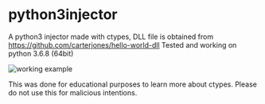 # python3injector
A python3 injector made with ctypes, DLL file is obtained from https://github.com/carterjones/hello-world-dll
Tested and working on python 3.6.8 (64bit) 

![working example](https://media.giphy.com/media/Lo6yGQm9CiFCUjxCWy/giphy.gif)

This was done for educational purposes to learn more about ctypes. Please do not use this for malicious intentions.
